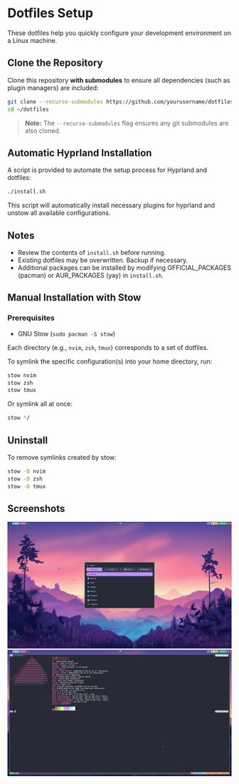 # Dotfiles Setup

These dotfiles help you quickly configure your development environment on a Linux machine.

## Clone the Repository

Clone this repository **with submodules** to ensure all dependencies (such as plugin managers) are included:

```sh
git clone --recurse-submodules https://github.com/yourusername/dotfiles.git ~/dotfiles
cd ~/dotfiles
```
> **Note:** The `--recurse-submodules` flag ensures any git submodules are also cloned.


## Automatic Hyprland Installation

A script is provided to automate the setup process for Hyprland and dotfiles:

```sh
./install.sh
```

This script will automatically install necessary plugins for hyprland and unstow all available configurations.

## Notes

- Review the contents of `install.sh` before running.
- Existing dotfiles may be overwritten. Backup if necessary.
- Additional packages can be installed by modifying OFFICIAL_PACKAGES (pacman) or AUR_PACKAGES (yay) in `install.sh`.

## Manual Installation with Stow

### Prerequisites

- GNU Stow (`sudo pacman -S stow`)


Each directory (e.g., `nvim`, `zsh`, `tmux`) corresponds to a set of dotfiles.

To symlink the specific configuration(s) into your home directory, run:

```sh
stow nvim
stow zsh
stow tmux
```

Or symlink all at once:

```sh
stow */
```

## Uninstall

To remove symlinks created by stow:

```sh
stow -D nvim
stow -D zsh
stow -D tmux
```

## Screenshots
  ![Hyprland](hyprland.png)
  ![tmux](tmux.png)
